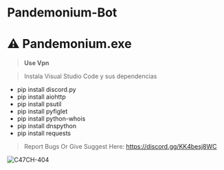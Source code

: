 # Pandemonium-Bot
# ⚠ Pandemonium.exe
> **Use Vpn**

> Instala Visual Studio Code y sus dependencias
- pip install discord.py
- pip install aiohttp
- pip install psutil
- pip install pyfiglet
- pip install python-whois
- pip install dnspython
- pip install requests

> Report Bugs Or Give Suggest Here: https://discord.gg/KK4besj8WC

![C47CH-404](https://media1.tenor.com/m/mXibMXSiN1wAAAAd/pirates-pirate.gif)

